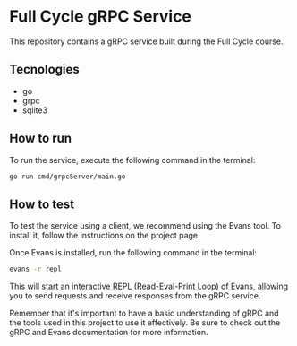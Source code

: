 # Full Cycle gRPC Service

This repository contains a gRPC service built during the Full Cycle course.

## Tecnologies

- go  
- grpc  
- sqlite3

## How to run

To run the service, execute the following command in the terminal:

```bash
go run cmd/grpcServer/main.go
```

## How to test

To test the service using a client, we recommend using the Evans tool. To install it, follow the instructions on the project page.

Once Evans is installed, run the following command in the terminal:

```bash
evans -r repl
```

This will start an interactive REPL (Read-Eval-Print Loop) of Evans, allowing you to send requests and receive responses from the gRPC service.

Remember that it's important to have a basic understanding of gRPC and the tools used in this project to use it effectively. Be sure to check out the gRPC and Evans documentation for more information.
